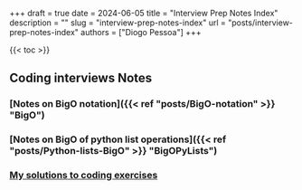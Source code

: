 +++
draft = true
date = 2024-06-05
title = "Interview Prep Notes Index"
description = ""
slug = "interview-prep-notes-index"
url = "posts/interview-prep-notes-index"
authors = ["Diogo Pessoa"]
+++

{{< toc >}}

## Coding interviews Notes
### [Notes on BigO notation]({{< ref "posts/BigO-notation" >}} "BigO")
### [Notes on BigO of python list operations]({{< ref "posts/Python-lists-BigO" >}} "BigOPyLists")

### [My solutions to coding exercises](https://github.com/diogo-pessoa/coding-exercises-for-interviews)
